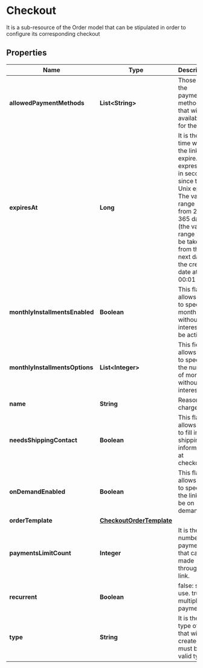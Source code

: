 

# Checkout

It is a sub-resource of the Order model that can be stipulated in order to configure its corresponding checkout

## Properties

| Name | Type | Description | Notes |
|------------ | ------------- | ------------- | -------------|
|**allowedPaymentMethods** | **List&lt;String&gt;** | Those are the payment methods that will be available for the link |  |
|**expiresAt** | **Long** | It is the time when the link will expire. It is expressed in seconds since the Unix epoch. The valid range is from 2 to 365 days (the valid range will be taken from the next day of the creation date at 00:01 hrs)  |  |
|**monthlyInstallmentsEnabled** | **Boolean** | This flag allows you to specify if months without interest will be active. |  [optional] |
|**monthlyInstallmentsOptions** | **List&lt;Integer&gt;** | This field allows you to specify the number of months without interest. |  [optional] |
|**name** | **String** | Reason for charge |  |
|**needsShippingContact** | **Boolean** | This flag allows you to fill in the shipping information at checkout. |  [optional] |
|**onDemandEnabled** | **Boolean** | This flag allows you to specify if the link will be on demand. |  [optional] |
|**orderTemplate** | [**CheckoutOrderTemplate**](CheckoutOrderTemplate.md) |  |  |
|**paymentsLimitCount** | **Integer** | It is the number of payments that can be made through the link. |  [optional] |
|**recurrent** | **Boolean** | false: single use. true: multiple payments |  |
|**type** | **String** | It is the type of link that will be created. It must be a valid type. |  |



